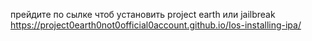 прейдите по сылке чтоб установить project earth или jailbreak https://project0earth0not0official0account.github.io/Ios-installing-ipa/
